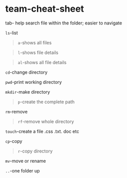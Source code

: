 # team-cheat-sheet

tab- help search file within the folder; easier to navigate 

``ls``-list
>``a``-shows all files

>``l``-shows file details

>``al``-shows all file details

``cd``-change directory

``pwd``-print working directory

``mkdir``-make directory

>``p``-create the complete path

``rm``-remove

>``rf``-remove whole directory

``touch``-create a file .css .txt. doc etc

``cp``-copy
>``r``-copy directory

``mv``-move or rename

``..``-one folder up